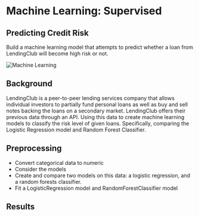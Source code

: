 # Machine Learning: Supervised

## Predicting Credit Risk
Build a machine learning model that attempts to predict whether a loan from LendingClub will become high risk or not.

![Machine Learning](https://miro.medium.com/max/700/1*ELq-eqnwvsLUjfWNwSsOzQ.jpeg)


## Background

LendingClub is a peer-to-peer lending services company that allows individual investors to partially fund personal loans as well as buy and sell notes backing the loans on a secondary market. LendingClub offers their previous data through an API. Using this data to create machine learning models to classify the risk level of given loans. Specifically, comparing the Logistic Regression model and Random Forest Classifier.

## Preprocessing

* Convert categorical data to numeric
* Consider the models
* Create and compare two models on this data: a logistic regression, and a random forests classifier.
* Fit a LogisticRegression model and RandomForestClassifier model


## Results 

